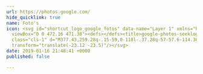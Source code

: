 ```yaml
---
url: https://photos.google.com/
hide_quicklink: true
name: Foto's
icon: <svg id="shortcut_logo_google_fotos" data-name="Layer 1" xmlns="http://www.w3.org/2000/svg"
  viewBox="0 0 472.16 471.38"><defs></defs><title>google-photos-seeklogo.com</title><path
  class="cls-1" d="M377.43,259.28q-.15-59,0-118l-.37.28q-57-57.6-114.36-115a14.77,14.77,0,0,0-3.41-3c-.19,39.23-.09,78.45,0,117.59H141.06l.37.37c-6.83,6.27-13,13.1-19.66,19.47q-49.29,49-98.57,98.2c39.32.28,78.63,0,118,.09-.18,39.23-.09,78.45-.09,117.68q56.76,56.76,113.24,113.71c1.57,1.47,2.77,3.23,4.71,4.15.46-12,0-24.09.19-36.18V377.42c39.31.09,78.63-.09,118,0,14-13.75,27.88-27.87,41.9-41.81,25.29-25.38,50.86-50.67,76.05-76.23C456,259.19,416.65,259.38,377.43,259.28ZM259.29,326.94c-6.74-16.06-12.83-32.31-19.57-48.37-16-6.46-31.93-12.64-47.9-19.19,13.57-5.91,27.41-11.08,41.07-16.62,2.4-1.1,5.08-1.66,7.2-3.23q9.42-24.09,19.2-47.9c6.37,16.15,12.74,32.3,19.38,48.36,16,6.56,32,12.65,47.9,19.29-13.2,5.54-26.49,10.71-39.78,16.06-2.86,1.2-5.81,2-8.49,3.7C272.12,295.09,265.47,311,259.29,326.94Z"
  transform="translate(-23.12 -23.5)"/></svg>
date: 2019-01-16 21:48:41 +0000
published: false

---
```

